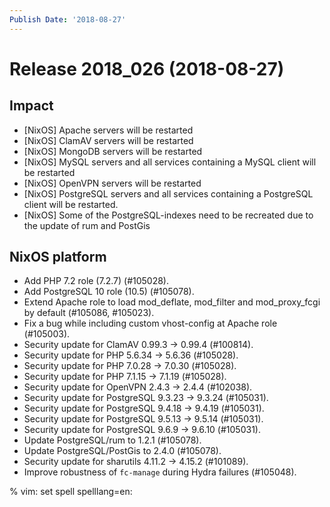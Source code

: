 ```yaml
---
Publish Date: '2018-08-27'
---
```


# Release 2018_026 (2018-08-27)

## Impact

- \[NixOS\] Apache servers will be restarted
- \[NixOS\] ClamAV servers will be restarted
- \[NixOS\] MongoDB servers will be restarted
- \[NixOS\] MySQL servers and all services containing a MySQL client will be restarted
- \[NixOS\] OpenVPN servers will be restarted
- \[NixOS\] PostgreSQL servers and all services containing a PostgreSQL
  client will be restarted.
- \[NixOS\] Some of the PostgreSQL-indexes need to be recreated due to
  the update of rum and PostGis

## NixOS platform

- Add PHP 7.2 role (7.2.7) (#105028).
- Add PostgreSQL 10 role (10.5) (#105078).
- Extend Apache role to load mod_deflate, mod_filter and mod_proxy_fcgi
  by default (#105086, #105023).
- Fix a bug while including custom vhost-config at Apache role (#105003).
- Security update for ClamAV 0.99.3 -> 0.99.4 (#100814).
- Security update for PHP 5.6.34 -> 5.6.36 (#105028).
- Security update for PHP 7.0.28 -> 7.0.30 (#105028).
- Security update for PHP 7.1.15 -> 7.1.19 (#105028).
- Security update for OpenVPN 2.4.3 -> 2.4.4 (#102038).
- Security update for PostgreSQL 9.3.23 -> 9.3.24 (#105031).
- Security update for PostgreSQL 9.4.18 -> 9.4.19 (#105031).
- Security update for PostgreSQL 9.5.13 -> 9.5.14 (#105031).
- Security update for PostgreSQL 9.6.9 -> 9.6.10 (#105031).
- Update PostgreSQL/rum to 1.2.1 (#105078).
- Update PostgreSQL/PostGis to 2.4.0 (#105078).
- Security update for sharutils 4.11.2 -> 4.15.2 (#101089).
- Improve robustness of `fc-manage` during Hydra failures (#105048).

% vim: set spell spelllang=en:
